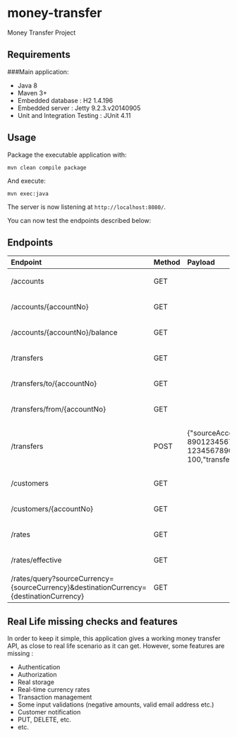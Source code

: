 # money-transfer
Money Transfer Project

## Requirements

###Main application:

- Java 8
- Maven 3+
- Embedded database : H2 1.4.196
- Embedded server : Jetty 9.2.3.v20140905
- Unit and Integration Testing : JUnit 4.11


## Usage

Package the executable application with:

    mvn clean compile package

And execute:

    mvn exec:java

The server is now listening at `http://localhost:8080/`.

You can now test the endpoints described below:

## Endpoints

| Endpoint                    | Method   | Payload          | Call example                              | Return                                      |
|:----------------------------|:---------|:-----------------|:------------------------------------------|:--------------------------------------------|
| /accounts                   |GET       |                  |   http://localhost:8080/accounts          | `200 OK`, `404 NOT FOUND`              |
| /accounts/{accountNo}       | GET      |                  |    http://localhost:8080/accounts/1234    | `200 OK`, `404 NOT FOUND`             |
| /accounts/{accountNo}/balance       | GET      |                  |    http://localhost:8080/accounts/1234/balance    | `200 OK`, `404 NOT FOUND`             |
| /transfers                  | GET      |                  |   http://localhost:8080/transfers         | `200 OK`, `404 NOT FOUND`              |
| /transfers/to/{accountNo}   | GET      |                  |http://localhost:8080/transfers/to/1234    | `200 OK`, `404 NOT FOUND`            |
| /transfers/from/{accountNo} | GET      |                  |http://localhost:8080/transfers/from/1234  | `200 OK`, `404 NOT FOUND`            |
| /transfers                  | POST     | {"sourceAccountNo": 89012345678,"destinationAccountNo": 12345678901,"transferAmount": 100,"transferCurrencyCode": "EUR"} | http://localhost:8080/transfers  | `200 OK` , `404 NOT FOUND`, `400 BAD REQUEST` |
| /customers                  | GET      |                  |   http://localhost:8080/customers         | `200 OK`, `404 NOT FOUND`              |
| /customers/{accountNo}      | GET      |                  |   http://localhost:8080/customers/1234         | `200 OK`, `404 NOT FOUND`              |
| /rates                  | GET      |                  |   http://localhost:8080/rates         | `200 OK`, `404 NOT FOUND`              |
| /rates/effective                  | GET      |                  |   http://localhost:8080/rates/effective         | `200 OK`, `404 NOT FOUND`              |
| /rates/query?sourceCurrency={sourceCurrency}&destinationCurrency={destinationCurrency}| GET      |    |   http://localhost:8080/rates/query/sourceCurrency=EUR&destinationCurrency=SGD        | `200 OK`, `404 NOT FOUND`              |


## Real Life missing checks and features

In order to keep it simple, this application gives a working money transfer API, as close to real life scenario as it can get.
However, some features are missing : 

- Authentication
- Authorization
- Real storage
- Real-time currency rates
- Transaction management
- Some input validations (negative amounts, valid email address etc.)
- Customer notification
- PUT, DELETE, etc.
- etc.


